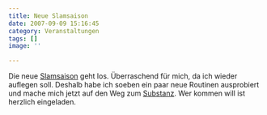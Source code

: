 ```yaml
---
title: Neue Slamsaison
date: 2007-09-09 15:16:45
category: Veranstaltungen
tags: []
image: ''

---
```


Die neue [Slamsaison](http://www.planetslam.de) geht los. Überraschend für mich, da ich wieder auflegen soll. Deshalb habe ich soeben ein paar neue Routinen ausprobiert und mache mich jetzt auf den Weg zum [Substanz](http://www.substanz-club.de). Wer kommen will ist herzlich eingeladen.
